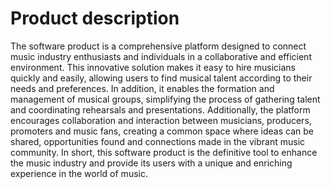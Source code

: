 # Product description

The software product is a comprehensive platform designed to connect music industry enthusiasts and individuals in a collaborative and efficient environment. This innovative solution makes it easy to hire musicians quickly and easily, allowing users to find musical talent according to their needs and preferences. In addition, it enables the formation and management of musical groups, simplifying the process of gathering talent and coordinating rehearsals and presentations.
Additionally, the platform encourages collaboration and interaction between musicians, producers, promoters and music fans, creating a common space where ideas can be shared, opportunities found and connections made in the vibrant music community. In short, this software product is the definitive tool to enhance the music industry and provide its users with a unique and enriching experience in the world of music.
